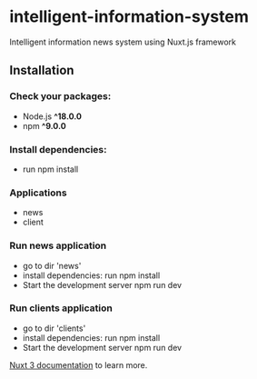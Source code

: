 # intelligent-information-system
Intelligent information news system using Nuxt.js framework

## Installation

### Check your packages:

- Node.js **^18.0.0**
- npm **^9.0.0**

### Install dependencies:
- run npm install

### Applications
- news
- client

### Run news application
- go to dir 'news' 
- install dependencies: run npm install
- Start the development server npm run dev

### Run clients application
- go to dir 'clients'
- install dependencies: run npm install
- Start the development server npm run dev

[Nuxt 3 documentation](https://nuxt.com/docs/getting-started/introduction) to learn more.